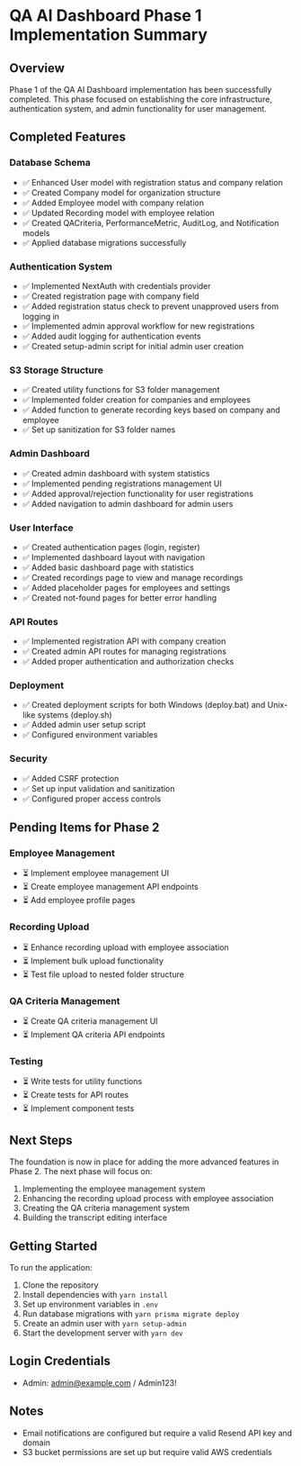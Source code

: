 # QA AI Dashboard Phase 1 Implementation Summary

## Overview
Phase 1 of the QA AI Dashboard implementation has been successfully completed. This phase focused on establishing the core infrastructure, authentication system, and admin functionality for user management.

## Completed Features

### Database Schema
- ✅ Enhanced User model with registration status and company relation
- ✅ Created Company model for organization structure
- ✅ Added Employee model with company relation
- ✅ Updated Recording model with employee relation
- ✅ Created QACriteria, PerformanceMetric, AuditLog, and Notification models
- ✅ Applied database migrations successfully

### Authentication System
- ✅ Implemented NextAuth with credentials provider
- ✅ Created registration page with company field
- ✅ Added registration status check to prevent unapproved users from logging in
- ✅ Implemented admin approval workflow for new registrations
- ✅ Added audit logging for authentication events
- ✅ Created setup-admin script for initial admin user creation

### S3 Storage Structure
- ✅ Created utility functions for S3 folder management
- ✅ Implemented folder creation for companies and employees
- ✅ Added function to generate recording keys based on company and employee
- ✅ Set up sanitization for S3 folder names

### Admin Dashboard
- ✅ Created admin dashboard with system statistics
- ✅ Implemented pending registrations management UI
- ✅ Added approval/rejection functionality for user registrations
- ✅ Added navigation to admin dashboard for admin users

### User Interface
- ✅ Created authentication pages (login, register)
- ✅ Implemented dashboard layout with navigation
- ✅ Added basic dashboard page with statistics
- ✅ Created recordings page to view and manage recordings
- ✅ Added placeholder pages for employees and settings
- ✅ Created not-found pages for better error handling

### API Routes
- ✅ Implemented registration API with company creation
- ✅ Created admin API routes for managing registrations
- ✅ Added proper authentication and authorization checks

### Deployment
- ✅ Created deployment scripts for both Windows (deploy.bat) and Unix-like systems (deploy.sh)
- ✅ Added admin user setup script
- ✅ Configured environment variables

### Security
- ✅ Added CSRF protection
- ✅ Set up input validation and sanitization
- ✅ Configured proper access controls

## Pending Items for Phase 2

### Employee Management
- ⏳ Implement employee management UI
- ⏳ Create employee management API endpoints
- ⏳ Add employee profile pages

### Recording Upload
- ⏳ Enhance recording upload with employee association
- ⏳ Implement bulk upload functionality
- ⏳ Test file upload to nested folder structure

### QA Criteria Management
- ⏳ Create QA criteria management UI
- ⏳ Implement QA criteria API endpoints

### Testing
- ⏳ Write tests for utility functions
- ⏳ Create tests for API routes
- ⏳ Implement component tests

## Next Steps
The foundation is now in place for adding the more advanced features in Phase 2. The next phase will focus on:

1. Implementing the employee management system
2. Enhancing the recording upload process with employee association
3. Creating the QA criteria management system
4. Building the transcript editing interface

## Getting Started
To run the application:

1. Clone the repository
2. Install dependencies with `yarn install`
3. Set up environment variables in `.env`
4. Run database migrations with `yarn prisma migrate deploy`
5. Create an admin user with `yarn setup-admin`
6. Start the development server with `yarn dev`

## Login Credentials
- Admin: admin@example.com / Admin123!

## Notes
- Email notifications are configured but require a valid Resend API key and domain
- S3 bucket permissions are set up but require valid AWS credentials
